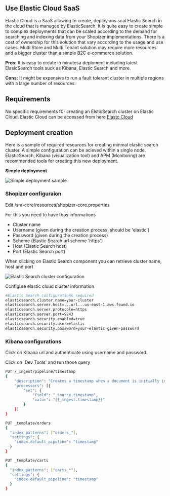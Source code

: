 
## Use Elastic Cloud SaaS

Elastic Cloud is a SaaS allowing to create, deploy ans scal Elastic Search in the cloud that is managed by ElasticSearch. It is quite easy to create simple to complex deployments that can be scaled according to the demand for searching and indexing data from your Shopizer implementations. There is a cost of ownership for this solution that vary according to the usage and use cases. Multi Store and Multi Tenant solution may require more resources and a bigger cluster than a simple B2C e-commerce solution.

**Pros:** It is easy to create in minutesa deploment including latest ElasicSearch tools suck as Kibana, Elastic Search and more.

**Cons:** It might be expensive to run a fault tolerant cluster in multiple regions with a large number of resources.

## Requirements

No specific requirements f0r creating an ElsticSearch cluster on Elastic Cloud. Elastic Cloud can be accessed from here [Elastc Cloud](https://www.elastic.co/ )

## Deployment creation

Here is a sample of required resources for creating minmal elastic search cluster. A simple configuration can be acieved within a single node. ElasticSearch, Kibana (visualization tool) and APM (Monitoring) are recommended tools for creating this new deployment. 

**Simple deployment**

![Simple deployment sample](/static/img/documentation/elastic-config.png "Elastc Cloud simple deployment")

### Shopizer configuraion

Edit <shopizer>/sm-core/resources/shopizer-core.properties

For this you need to have thos informations

- Cluster name
- Username (given during the creation process, should be 'elastic')
- Password (given during the creation process)
- Scheme (Elastic Search url scheme 'https')
- Host (Elastic Search host)
- Port (Elastic Search port)

When clicking on Elastic Search component you can retrieve cluster name, host and port

![Elastic Search cluster configuration](/static/img/documentation/elastic-host-config.png "Elastic Search cluster configuration")


Configure elastic cloud cluster information

```sh
#Elastic Search configurations required
elasticsearch.cluster.name=your-cluster
elasticsearch.server.host=...url...us-east-1.aws.found.io
elasticsearch.server.protocole=https
elasticsearch.server.port=9243
elasticsearch.security.enabled=true
elasticsearch.security.user=elastic
elasticsearch.security.password=your-elastic-given-password
```


### Kibana configurations

Click on Kibana url and authenticate using username and password.

Click on 'Dev Tools' and run those query

```sh
PUT /_ingest/pipeline/timestamp
{
	"description": "Creates a timestamp when a document is initially indexed",
	"processors": [{
		"set": {
			"field": "_source.timestamp",
			"value": "{{_ingest.timestamp}}"
		}
	}]
}

PUT _template/orders
{
  "index_patterns": ["orders_"],
  "settings": {
    "index.default_pipeline": "timestamp"
  }
}

PUT _template/carts
{
  "index_patterns": ["carts_*"],
  "settings": {
    "index.default_pipeline": "timestamp"
  }
}
```